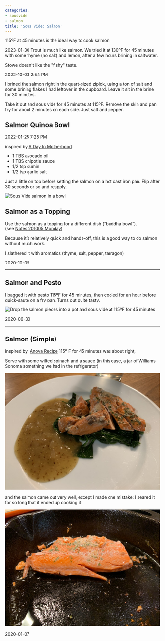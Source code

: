 ```yaml
---
categories:
- sousvide
- salmon
title: 'Sous Vide: Salmon'
---
```



115ºF at 45 minutes is the ideal way to cook salmon.


2023-01-30
Trout is much like salmon. We tried it at 130ºF for 45 minutes with some thyme (no salt) and lemon, after a few hours brining in saltwater. 

Stowe doesn't like the "fishy" taste.

2022-10-03 2:54 PM

I brined the salmon right in the quart-sized ziplok, using a ton of salt and some brining flakes I had leftover in the cupboard.  Leave it sit in the brine for 30 minutes.

Take it out and sous vide for 45 minutes at 115ºF.  Remove the skin and pan fry for about 2 minutes on each side. Just salt and pepper.



## Salmon Quinoa Bowl

2022-01-25 7:25 PM

inspired by [A Day In Motherhood](https://www.adayinmotherhood.com/chipotle-salmon-quinoa-burrito-bowl/)

* 1 TBS avocado oil
* 1 TBS chipotle sauce
* 1/2 tsp cumin
* 1/2 tsp garlic salt

Just a little on top before setting the salmon on a hot cast iron pan. Flip after 30 seconds or so and reapply.

![Sous Vide salmon in a bowl](ad5c0cb31c474a37b72524418d69afbb.jpg)



## Salmon as a Topping

Use the salmon as a topping for a different dish (“buddha bowl”). (see [Notes 201005 Monday](evernote:///view/748304/s7/57f964a4-bea8-4592-9571-2fb16d4003b0/57f964a4-bea8-4592-9571-2fb16d4003b0/))

Because it’s relatively quick and hands-off, this is a good way to do salmon without much work.

I slathered it with aromatics (thyme, salt, pepper, tarragon)

2020-10-05 

* * *

## Salmon and Pesto

I bagged it with pesto
115ºF for 45 minutes, then cooled for an hour before quick-saute on a fry pan.
Turns out quite tasty.

![Drop the salmon pieces into a pot and sous vide at 115ºF for 45 minutes](950B1899-1C6C-4674-B643-C1D3802E59E5_1_105_c.jpeg)

2020-06-30


* * *

## Salmon (Simple)

inspired by: [Anova Recipe](https://recipes.anovaculinary.com/recipe/sous-vide-salmon-2)
115º F  for 45 minutes was about right,

Serve with some wilted spinach and a sauce (in this case, a jar of Williams Sonoma something we had in the refrigerator)

![Salmon with simple sauce](../assets/salmon-simple-sauce.jpg)

and the salmon came out very well, except I made one mistake: I seared it for so long that it ended up cooking it

![After sous vide, carmelize the exterior for a minute or so on a hot pan](../assets/salmon-pan-seared.jpg)

2020-01-07